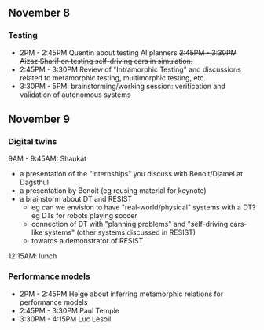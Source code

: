 ## November 8

### Testing 

* 2PM - 2:45PM Quentin about testing AI planners
~~2:45PM - 3:30PM Aizaz Sharif on testing self-driving cars in simulation.~~
* 2:45PM - 3:30PM Review of "Intramorphic Testing" and discussions related to metamorphic testing, multimorphic testing, etc. 
* 3:30PM - 5PM: brainstorming/working session: verification and validation of autonomous systems

## November 9

### Digital twins

9AM - 9:45AM: Shaukat 
* a presentation of the "internships" you discuss with Benoit/Djamel at Dagsthul 
* a presentation by Benoit (eg reusing material for keynote) 
* a brainstorm about DT and RESIST
  * eg can we envision to have "real-world/physical" systems with a DT? eg DTs for robots playing soccer 
  * connection of DT with "planning problems" and "self-driving cars-like systems" (other systems discussed in RESIST) 
  * towards a demonstrator of RESIST 

12:15AM: lunch

### Performance models 

* 2PM - 2:45PM Helge about inferring metamorphic relations for performance models 
* 2:45PM - 3:30PM Paul Temple
* 3:30PM - 4:15PM Luc Lesoil

